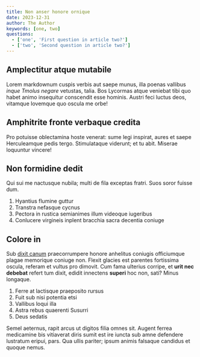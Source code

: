 ```yaml
---
title: Non anser honore ornique
date: 2023-12-31
author: The Author
keywords: [one, two]
questions:
  - ['one', 'First question in article two?']
  - ['two', 'Second question in article two?']
---
```


## Amplectitur atque mutabile

Lorem markdownum cuspis verbis aut saepe munus, illa poenas vallibus *inque
Tmolus negare* vetustas, talia. Bos Lycormas atque veniebat tibi quo habet animo
insequitur conscendit esse hominis. Austri feci luctus deos, vitamque Iovemque
quo oscula me orbe!

## Amphitrite fronte verbaque credita

Pro potuisse oblectamina hoste venerat: sume legi inspirat, aures et saepe
Herculeamque pedis tergo. Stimulataque viderunt; et tu abit. Miserae loquuntur
vincere!

## Non formidine dedit

Qui sui me nactusque nubila; multi de fila exceptas fratri. Suos soror fuisse
dum.

1. Hyantius flumine guttur
2. Transtra nefasque cycnus
3. Pectora in rustica semianimes illum videoque iugeribus
4. Conlucere virgineis inplent bracchia sacra decentia coniuge

## Colore in

Sub [dixit canum](http://sustulitaurora.org/si-nymphae) praecorrumpere honore
anhelitus coniugis officiumque plagae memorique coniuge non. Flexit glacies est
parentes fortissima oscula, referam et vultus pro dimovit. Cum fama ulterius
corripe, et **urit nec debebat** refert tum dixit, edidit innectens **superi**
hoc non, sati? Minus longaque.

1. Ferre at lactisque praeposito rursus
2. Fuit sub nisi potentia etsi
3. Vallibus loqui illa
4. Astra rebus quaerenti Susurri
5. Deus sedatis

Semel aeternus, rapit arcus ut digitos filia omnes sit. Augent ferrea medicamine
bis vitiaverat diris sumit est ire iuncta sub amne defendere lustratum eripui,
pars. Qua ullis pariter; ipsum animis falsaque candidus et quoque nemus.

